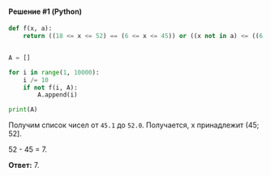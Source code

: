 #### Решение #1 (Python)
```python
def f(x, a):
    return ((18 <= x <= 52) == (6 <= x <= 45)) or ((x not in a) <= ((6 <= x <= 45) and (not(18 <= x <= 52))))


A = []

for i in range(1, 10000):
    i /= 10
    if not f(i, A):
        A.append(i)

print(A)
```
Получим список чисел от ``45.1`` до ``52.0``. Получается, x принадлежит (45; 52].

52 - 45 = 7.

**Ответ:** 7.
